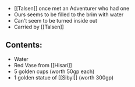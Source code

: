 - [[Talsen]] once met an Adventurer who had one
- Ours seems to be filled to the brim with water
- Can't seem to be turned inside out
- Carried by [[Talsen]]

## Contents:
- Water
- Red Vase from [[Hisari]]
- 5 golden cups (worth 50gp each)
- 1 golden statue of [[Sibyl]] (worth 300gp)